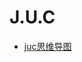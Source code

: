 # J.U.C
- [juc思维导图](https://naotu.baidu.com/file/89fb28b05e3395800f9dc2d332d2b198?token=9b45e08e55281667)
